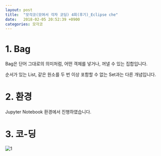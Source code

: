 ```yaml
---
layout: post
title:  "모각코(모여서 각자 코딩) 4회(후기)_Eclipse che"
date:   2018-02-05 20:52:39 +0900
categories: 모각코
---
```






# 1. Bag

Bag은 단어 그대로의 의미처럼, 어떤 객체를 넣거나, 꺼낼 수 있는 집합입니다.

순서가 있는 List, 같은 원소를 두 번 이상 포함할 수 없는 Set과는 다른 개념입니다.

# 2. 환경

Jupyter Notebook 환경에서 진행하였습니다.

# 3. 코-딩

![1](http://bcnet.iptime.org/2018-02-05-모각코5차_후기/1.png)

